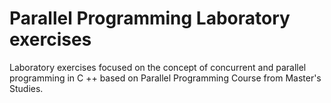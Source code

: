 # Parallel Programming Laboratory exercises
Laboratory exercises focused on the concept of concurrent and parallel programming in C ++ based on Parallel Programming Course from Master's Studies.
